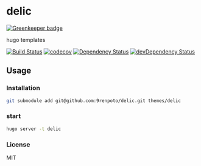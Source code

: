 # delic

[![Greenkeeper badge](https://badges.greenkeeper.io/9renpoto/delic.svg)](https://greenkeeper.io/)

hugo templates

[![Build Status][travis-image]][travis-url] [![codecov][codecov-image]][codecov-url] [![Dependency Status][daviddm-image]][daviddm-url] [![devDependency Status][dev-daviddm-image]][dev-daviddm-url]

## Usage

### Installation

```sh
git submodule add git@github.com:9renpoto/delic.git themes/delic
```

### start

```sh
hugo server -t delic
```

### License

MIT

[travis-image]: https://travis-ci.org/9renpoto/delic.svg?branch=master
[travis-url]: https://travis-ci.org/9renpoto/delic
[codecov-image]: https://codecov.io/gh/9renpoto/delic/branch/master/graph/badge.svg
[codecov-url]: https://codecov.io/gh/9renpoto/delic
[daviddm-image]: https://david-dm.org/9renpoto/delic.svg?theme=shields.io
[daviddm-url]: https://david-dm.org/9renpoto/delic
[dev-daviddm-image]: https://david-dm.org/9renpoto/delic/dev-status.svg
[dev-daviddm-url]: https://david-dm.org/9renpoto/delic?type=dev
